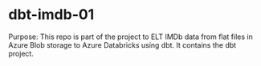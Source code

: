 # dbt-imdb-01

Purpose: This repo is part of the project to ELT IMDb data from flat files in Azure Blob storage to Azure Databricks using dbt. It contains the dbt project.
